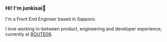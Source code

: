 ### Hi! I'm junkisai🐶

I'm a Front End Engineer based in Sapporo.

I love working in-between product, engineering and developer experience, currently at [ROUTE06](https://route06.co.jp/).

